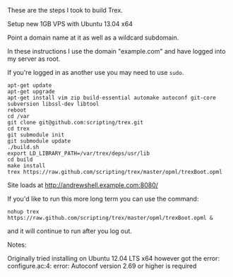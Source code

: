 These are the steps I took to build Trex.

Setup new 1GB VPS with Ubuntu 13.04 x64

Point a domain name at it as well as a wildcard subdomain.

In these instructions I use the domain "example.com" and have logged into my server as root.  

If you're logged in as another use you may need to use `sudo`.

```
apt-get update
apt-get upgrade
apt-get install vim zip build-essential automake autoconf git-core subversion libssl-dev libtool
reboot
cd /var
git clone git@github.com:scripting/trex.git
cd trex
git submodule init
git submodule update
./build.sh
export LD_LIBRARY_PATH=/var/trex/deps/usr/lib
cd build
make install
trex https://raw.github.com/scripting/trex/master/opml/trexBoot.opml
```

Site loads at http://andrewshell.example.com:8080/

If you'd like to run this more long term you can use the command:

`nohup trex https://raw.github.com/scripting/trex/master/opml/trexBoot.opml &`

and it will continue to run after you log out.

Notes:

Originally tried installing on Ubuntu 12.04 LTS x64 however got the error:
configure.ac:4: error: Autoconf version 2.69 or higher is required

